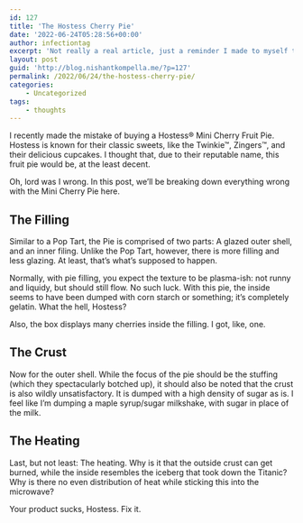 ```yaml
---
id: 127
title: 'The Hostess Cherry Pie'
date: '2022-06-24T05:28:56+00:00'
author: infectiontag
excerpt: 'Not really a real article, just a reminder I made to myself to never buy one of these again.'
layout: post
guid: 'http://blog.nishantkompella.me/?p=127'
permalink: /2022/06/24/the-hostess-cherry-pie/
categories:
    - Uncategorized
tags:
    - thoughts
---
```


I recently made the mistake of buying a Hostess® Mini Cherry Fruit Pie. Hostess is known for their classic sweets, like the Twinkie™, Zingers™, and their delicious cupcakes. I thought that, due to their reputable name, this fruit pie would be, at the least decent.

Oh, lord was I wrong. In this post, we’ll be breaking down everything wrong with the Mini Cherry Pie here.

## The Filling

Similar to a Pop Tart, the Pie is comprised of two parts: A glazed outer shell, and an inner filing. Unlike the Pop Tart, however, there is more filling and less glazing. At least, that’s what’s supposed to happen.

Normally, with pie filling, you expect the texture to be plasma-ish: not runny and liquidy, but should still flow. No such luck. With this pie, the inside seems to have been dumped with corn starch or something; it’s completely gelatin. What the hell, Hostess?

Also, the box displays many cherries inside the filling. I got, like, one.

## The Crust

Now for the outer shell. While the focus of the pie should be the stuffing (which they spectacularly botched up), it should also be noted that the crust is also wildly unsatisfactory. It is dumped with a high density of sugar as is. I feel like I’m dumping a maple syrup/sugar milkshake, with sugar in place of the milk.

## The Heating

Last, but not least: The heating. Why is it that the outside crust can get burned, while the inside resembles the iceberg that took down the Titanic? Why is there no even distribution of heat while sticking this into the microwave?

Your product sucks, Hostess. Fix it.
